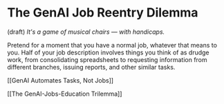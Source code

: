 # The GenAI Job Reentry Dilemma
 (draft) 
*It's a game of musical chairs — with handicaps.*  

Pretend for a moment that you have a normal job, whatever that means to you. Half of your job description involves things you think of as drudge work, from consolidating spreadsheets to requesting information from different branches, issuing reports, and other similar tasks.

[[GenAI Automates Tasks, Not Jobs]] 

[[The GenAI-Jobs-Education Trilemma]] 